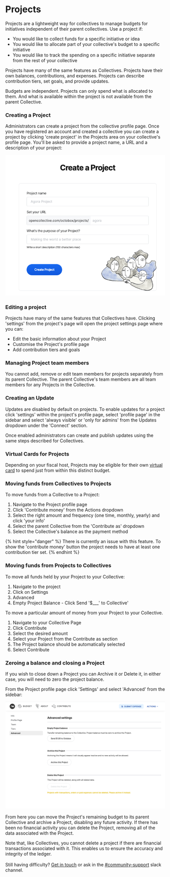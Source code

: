 # Projects

Projects are a lightweight way for collectives to manage budgets for initiatives independent of their parent collectives. Use a project if:

* You would like to collect funds for a specific initiative or idea
* You would like to allocate part of your collective's budget to a specific initiative&#x20;
* You would like to track the spending on a specific initiative separate from the rest of your collective

Projects have many of the same features as Collectives. Projects have their own balances, contributions, and expenses. Projects can describe contribution tiers, set goals, and provide updates.&#x20;

Budgets are independent. Projects can only spend what is allocated to them. And what is available within the project is not available from the parent Collective.

### Creating a Project

Administrators can create a project from the collective profile page. Once you have registered an account and created a collective you can create a project by clicking 'create project' in the Projects area on your collective's profile page. You'll be asked to provide a project name, a URL and a description of your project:

![Adding a project to a collective.](../.gitbook/assets/screenshot-2021-05-13-at-17.11.52.png)

### Editing a project

Projects have many of the same features that Collectives have. Clicking 'settings' from the project's page will open the project settings page where you can:

* Edit the basic information about your Project
* Customise the Project's profile page
* Add contribution tiers and goals

### Managing Project team members

You cannot add, remove or edit team members for projects separately from its parent Collective. The parent Collective's team members are all team members for any Projects in the Collective.&#x20;

### Creating an Update

Updates are disabled by default on projects. To enable updates for a project click 'settings' within the project's profile page, select 'profile page' in the sidebar and select 'always visible' or 'only for admins' from the Updates dropdown under the 'Connect' section.

Once enabled administrators can create and publish updates using the same steps described for Collectives.

### Virtual Cards for Projects&#x20;

Depending on your fiscal host, Projects may be eligible for their own [virtual card](https://docs.opencollective.com/help/expenses-and-getting-paid/virtual-cards) to spend just from within this distinct budget.

### Moving funds from Collectives to Projects

To move funds from a Collective to a Project:

1. Navigate to the Project profile page
2. Click 'Contribute money' from the Actions dropdown
3. Select the right amount and frequency (one time, monthly, yearly) and click 'your info'
4. Select the parent Collective from the 'Contribute as' dropdown &#x20;
5. Select the Collective's balance as the payment method

{% hint style="danger" %}
There is currently an issue with this feature. To show the 'contribute money' button the project needs to have at least one contribution tier set. &#x20;
{% endhint %}

### Moving funds from Projects to Collectives&#x20;

To move all funds held by your Project to your Collective:&#x20;

1. Navigate to the project&#x20;
2. Click on Settings&#x20;
3. Advanced&#x20;
4. Empty Project Balance - Click Send '$\_\_\_' to Collective'&#x20;

To move a particular amount of money from your Project to your Collective.&#x20;

1. Navigate to your Collective Page&#x20;
2. Click Contribute&#x20;
3. Select the desired amount&#x20;
4. Select your Project from the Contribute as section&#x20;
5. The Project balance should be automatically selected&#x20;
6. Select Contribute&#x20;

### Zeroing a balance and closing a Project

If you wish to close down a Project you can Archive it or Delete it, in either case, you will need to zero the project balance.

From the Project profile page click 'Settings' and select 'Advanced' from the sidebar:

![Empty a Project balance, archive or delete a Project from the Advanced menu. ](../.gitbook/assets/screenshot-2021-08-10-at-10.48.34.png)

From here you can move the Project's remaining budget to its parent Collective and archive a Project, disabling any future activity. If there has been no financial activity you can delete the Project, removing all of the data associated with the Project.&#x20;

Note that, like Collectives, you cannot delete a project if there are financial transactions associated with it. This enables us to ensure the accuracy and integrity of the ledger.\
\
Still having difficulty? [Get in touch](https://opencollective.com/contact) or ask in the [#community-support](https://opencollective.slack.com/archives/C6JTTA4SK) slack channel.&#x20;
